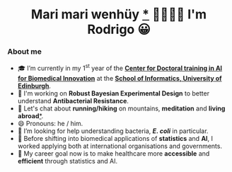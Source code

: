 <h1 align="center">Mari mari wenhüy <a href="https://es.pinterest.com/pin/397231629638321031/">*</a> 🙌🏼🙌🏼 I'm Rodrigo 😀</h1>

### **About me**

- 🎓 I’m currently in my 1<sup>st</sup> year of the **[Center for Doctoral training in AI for Biomedical Innovation](https://www.ai4biomed.io/)** at the **[School of Informatics, University of Edinburgh](https://en.wikipedia.org/wiki/School_of_Informatics,_University_of_Edinburgh)**.
- 🔭 I'm working on **Robust Bayesian Experimental Design** to better understand **Antibacterial Resistance**. 
- 💬 Let's chat about **running/hiking** on mountains, **meditation** and **living abroad**[*](https://en.wiktionary.org/wiki/abroad#Etymology).
- 😄 Pronouns: he / him.
- 🦠 I’m looking for help understanding bacteria, ***E. coli*** in particular.
- 🌱 Before shifting into biomedical applications of **statistics** and **AI**, I worked applying both at international organisations and governments.  
- 🎯 My career goal now is to make healthcare more **accessible** and **efficient** through statistics and AI.
